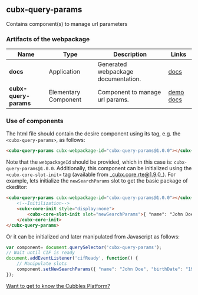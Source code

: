 ## cubx-query-params
Contains component(s) to manage url parameters
### Artifacts of the webpackage
| Name | Type | Description | Links |
|---|---|---|---|
| **docs** | Application | Generated webpackage documentation. | [docs](https://cubbles.world/sandbox/cubx-query-params@1.0.0/docs/index.html)  |
| **cubx-query-params** | Elementary Component | Component to manage url params. | [demo](https://cubbles.world/sandbox/cubx-query-params@1.0.0/cubx-query-params/demo/index.html) [docs](https://cubbles.world/sandbox/cubx-query-params@1.0.0/cubx-query-params/docs/index.html)  |
### Use of components
The html file should contain the desire component using its tag, e.g. the `<cubx-query-params>`, as follows:
```html
<cubx-query-params cubx-webpackage-id="cubx-query-params@1.0.0"></cubx-query-params>
```
Note that the `webpackageId` should be provided, which in this case is: `cubx-query-params@1.0.0`.
Additionally, this component can be initialized using the `<cubx-core-slot-init>` tag (available from _cubx.core.rte@1.9.0_).
For example, lets initialize the `newSearchParams` slot to get the basic package of ckeditor:
```html
<cubx-query-params cubx-webpackage-id="cubx-query-params@1.0.0"></cubx-query-params>
	<!--Initilization-->
	<cubx-core-init style="display:none">
		<cubx-core-slot-init slot="newSearchParams">{ "name": "John Doe", "birthDate": "1967-08-02", "id": 1, "hobbies": ["sports", "reading"], "birthPlace": {"country": "Colombia", "city": "Cali"} }</cubx-core-slot-init>
	</cubx-core-init>
</cubx-query-params>
```
Or it can be initialized and later manipulated from Javascript as follows:
```javascript
var component= document.querySelector('cubx-query-params');
// Wait until CIF is ready
document.addEventListener('cifReady', function() {
	// Manipulate slots
	component.setNewSearchParams({ "name": "John Doe", "birthDate": "1967-08-02", "id": 1, "hobbies": ["sports", "reading"], "birthPlace": {"country": "Colombia", "city": "Cali"} });
});
```
[Want to get to know the Cubbles Platform?](https://cubbles.github.io)